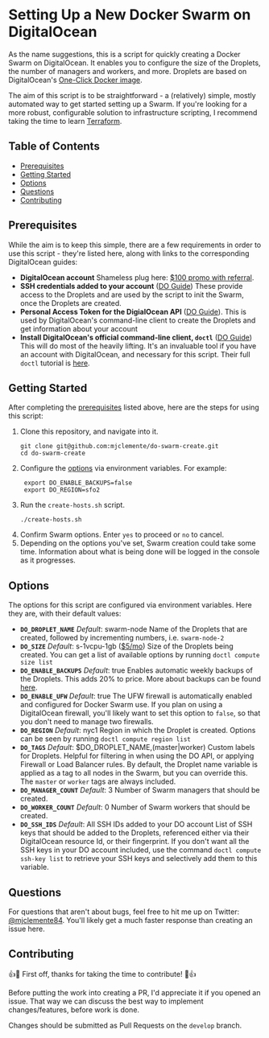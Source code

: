 # Setting Up a New Docker Swarm on DigitalOcean <!-- omit in toc -->

As the name suggestions, this is a script for quickly creating a Docker Swarm on DigitalOcean. It enables you to configure the size of the Droplets, the number of managers and workers, and more. Droplets are based on DigitalOcean's [One-Click Docker image](https://marketplace.digitalocean.com/apps/docker).

The aim of this script is to be straightforward - a (relatively) simple, mostly automated way to get started setting up a Swarm. If you're looking for a more robust, configurable solution to infrastructure scripting, I recommend taking the time to learn [Terraform](https://www.terraform.io/).

## Table of Contents <!-- omit in toc -->

- [Prerequisites](#prerequisites)
- [Getting Started](#getting-started)
- [Options](#options)
- [Questions](#questions)
- [Contributing](#contributing)

## Prerequisites

While the aim is to keep this simple, there are a few requirements in order to use this script - they're listed here, along with links to the corresponding DigitalOcean guides:

- **DigitalOcean account**
  Shameless plug here: [$100 promo with referral](https://m.do.co/c/8acbd6928587).
- **SSH credentials added to your account** ([DO Guide](https://www.digitalocean.com/docs/droplets/how-to/add-ssh-keys/))
  These provide access to the Droplets and are used by the script to init the Swarm, once the Droplets are created.
- **Personal Access Token for the DigialOcean API** ([DO Guide](https://www.digitalocean.com/docs/api/create-personal-access-token/)).
  This is used by DigitalOcean's command-line client to create the Droplets and get information about your account
- **Install DigitalOcean's official command-line client, `doctl`** ([DO Guide](https://github.com/digitalocean/doctl#installing-doctl))
  This will do most of the heavily lifting. It's an invaluable tool if you have an account with DigitalOcean, and necessary for this script. Their full `doctl` tutorial is [here](https://www.digitalocean.com/community/tutorials/how-to-use-doctl-the-official-digitalocean-command-line-client).

## Getting Started

After completing the [prerequisites](#prerequisites) listed above, here are the steps for using this script:

1. Clone this repository, and navigate into it.
   ```
   git clone git@github.com:mjclemente/do-swarm-create.git
   cd do-swarm-create
   ```
2. Configure the [options](#options) via environment variables. For example:
   ```
    export DO_ENABLE_BACKUPS=false
    export DO_REGION=sfo2
   ```
3. Run the `create-hosts.sh` script.
   ```
   ./create-hosts.sh
   ```
4. Confirm Swarm options. Enter `yes` to proceed or `no` to cancel.
5. Depending on the options you've set, Swarm creation could take some time. Information about what is being done will be logged in the console as it progresses.

## Options

The options for this script are configured via environment variables. Here they are, with their default values:

- **`DO_DROPLET_NAME`**
  *Default*: swarm-node
  Name of the Droplets that are created, followed by incrementing numbers, i.e. `swarm-node-2`
- **`DO_SIZE`**
  *Default*: s-1vcpu-1gb ([$5/mo](https://www.digitalocean.com/pricing/#Compute))
  Size of the Droplets being created. You can get a list of available options by running `doctl compute size list`
- **`DO_ENABLE_BACKUPS`**
  *Default*: true
  Enables automatic weekly backups of the Droplets. This adds 20% to price. More about backups can be found [here](https://www.digitalocean.com/docs/images/backups/overview/).
- **`DO_ENABLE_UFW`**
  *Default*: true
  The UFW firewall is automatically enabled and configured for Docker Swarm use. If you plan on using a DigitalOcean firewall, you'll likely want to set this option to `false`, so that you don't need to manage two firewalls.
- **`DO_REGION`**
  *Default*: nyc1
  Region in which the Droplet is created. Options can be seen by running `doctl compute region list`
- **`DO_TAGS`**
  *Default*: $DO_DROPLET_NAME,(master|worker)
  Custom labels for Droplets. Helpful for filtering in when using the DO API, or applying Firewall or Load Balancer rules. By default, the Droplet name variable is applied as a tag to all nodes in the Swarm, but you can override this. The `master` or `worker` tags are always included.
- **`DO_MANAGER_COUNT`**
  *Default*: 3
  Number of Swarm managers that should be created.
- **`DO_WORKER_COUNT`**
  *Default*: 0
  Number of Swarm workers that should be created.
- **`DO_SSH_IDS`**
  *Default*: All SSH IDs added to your DO account
  List of SSH keys that should be added to the Droplets, referenced either via their DigitalOcean resource Id, or their fingerprint. If you don't want all the SSH keys in your DO account included, use the command `doctl compute ssh-key list` to retrieve your SSH keys and selectively add them to this variable.

## Questions
For questions that aren't about bugs, feel free to hit me up on Twitter: [@mjclemente84](https://twitter.com/mjclemente84). You'll likely get a much faster response than creating an issue here.

## Contributing
:+1::tada: First off, thanks for taking the time to contribute! :tada::+1:

Before putting the work into creating a PR, I'd appreciate it if you opened an issue. That way we can discuss the best way to implement changes/features, before work is done.

Changes should be submitted as Pull Requests on the `develop` branch.